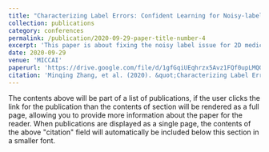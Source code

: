```yaml
---
title: "Characterizing Label Errors: Confident Learning for Noisy-labeled Image Segmentation"
collection: publications
category: conferences
permalink: /publication/2020-09-29-paper-title-number-4
excerpt: 'This paper is about fixing the noisy label issue for 2D medical image segmentation.'
date: 2020-09-29
venue: 'MICCAI'
paperurl: 'https://drive.google.com/file/d/1gfGqiUEqhrzx5Avz1FQf0upLMQGNq0wg/view'
citation: 'Minqing Zhang, et al. (2020). &quot;Characterizing Label Errors: Confident Learning for Noisy-labeled Image Segmentation.&quot; <i>MICCAI 2020</i>. 1(3).'
---
```


The contents above will be part of a list of publications, if the user clicks the link for the publication than the contents of section will be rendered as a full page, allowing you to provide more information about the paper for the reader. When publications are displayed as a single page, the contents of the above "citation" field will automatically be included below this section in a smaller font.
